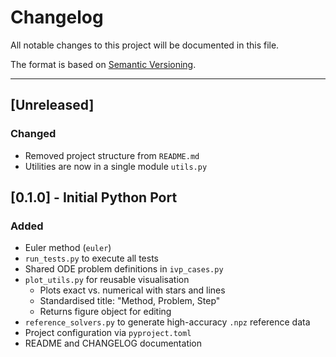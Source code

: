 # Changelog

All notable changes to this project will be documented in this file.

The format is based on [Semantic Versioning](https://semver.org/).

---

## [Unreleased]

### Changed

- Removed project structure from `README.md`
- Utilities are now in a single module `utils.py`

## [0.1.0] - Initial Python Port

### Added
- Euler method (`euler`)
- `run_tests.py` to execute all tests
- Shared ODE problem definitions in `ivp_cases.py`
- `plot_utils.py` for reusable visualisation
  - Plots exact vs. numerical with stars and lines
  - Standardised title: "Method, Problem, Step"
  - Returns figure object for editing
- `reference_solvers.py` to generate high-accuracy `.npz` reference data
- Project configuration via `pyproject.toml`
- README and CHANGELOG documentation
